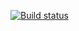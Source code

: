 [![Build status](https://ci.appveyor.com/api/projects/status/wpsgwwfx2ockglp1?svg=true)](https://ci.appveyor.com/project/BekkerV8/avto2-1)
